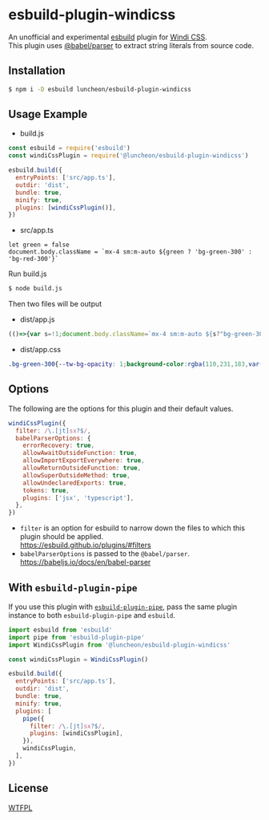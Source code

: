# esbuild-plugin-windicss

An unofficial and experimental [esbuild](https://esbuild.github.io/) plugin for [Windi CSS](https://windicss.org/).  
This plugin uses [@babel/parser](https://babeljs.io/docs/en/babel-parser) to extract string literals from source code.

## Installation

```sh
$ npm i -D esbuild luncheon/esbuild-plugin-windicss
```

## Usage Example

- build.js

```js
const esbuild = require('esbuild')
const windiCssPlugin = require('@luncheon/esbuild-plugin-windicss')

esbuild.build({
  entryPoints: ['src/app.ts'],
  outdir: 'dist',
  bundle: true,
  minify: true,
  plugins: [windiCssPlugin()],
})
```

- src/app.ts

```tsx
let green = false
document.body.className = `mx-4 sm:m-auto ${green ? 'bg-green-300' : 'bg-red-300'}`
```

Run build.js

```sh
$ node build.js
```

Then two files will be output

- dist/app.js

```js
(()=>{var s=!1;document.body.className=`mx-4 sm:m-auto ${s?"bg-green-300":"bg-red-300"}`;})();
```

- dist/app.css

```css
.bg-green-300{--tw-bg-opacity: 1;background-color:rgba(110,231,183,var(--tw-bg-opacity))}.bg-red-300{--tw-bg-opacity: 1;background-color:rgba(252,165,165,var(--tw-bg-opacity))}.mx-4{margin-left:1rem;margin-right:1rem}@media (min-width: 640px){.sm\:m-auto{margin:auto}}
```

## Options

The following are the options for this plugin and their default values.

```js
windiCssPlugin({
  filter: /\.[jt]sx?$/,
  babelParserOptions: {
    errorRecovery: true,
    allowAwaitOutsideFunction: true,
    allowImportExportEverywhere: true,
    allowReturnOutsideFunction: true,
    allowSuperOutsideMethod: true,
    allowUndeclaredExports: true,
    tokens: true,
    plugins: ['jsx', 'typescript'],
  },
})
```

- `filter` is an option for esbuild to narrow down the files to which this plugin should be applied.  
  https://esbuild.github.io/plugins/#filters
- `babelParserOptions` is passed to the `@babel/parser`.  
  https://babeljs.io/docs/en/babel-parser

## With `esbuild-plugin-pipe`

If you use this plugin with [`esbuild-plugin-pipe`](https://github.com/nativew/esbuild-plugin-pipe), pass the same plugin instance to both `esbuild-plugin-pipe` and `esbuild`.

```js
import esbuild from 'esbuild'
import pipe from 'esbuild-plugin-pipe'
import WindiCssPlugin from '@luncheon/esbuild-plugin-windicss'

const windiCssPlugin = WindiCssPlugin()

esbuild.build({
  entryPoints: ['src/app.ts'],
  outdir: 'dist',
  bundle: true,
  minify: true,
  plugins: [
    pipe({
      filter: /\.[jt]sx?$/,
      plugins: [windiCssPlugin],
    }),
    windiCssPlugin,
  ],
})
```

## License

[WTFPL](http://www.wtfpl.net/)

